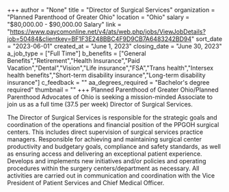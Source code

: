 +++
author = "None"
title = "Director of Surgical Services"
organization = "Planned Parenthood of Greater Ohio"
location = "Ohio"
salary = "$80,000.00 - $90,000.00 Salary"
link = "https://www.paycomonline.net/v4/ats/web.php/jobs/ViewJobDetails?job=50484&clientkey=BF1F3E248BBC4F9D9CB7A6483242BD94"
sort_date = "2023-06-01"
created_at = "June 1, 2023"
closing_date = "June 30, 2023"
a_job_type = ["Full Time"]
b_benefits = ["General Benefits","Retirement","Health Insurance","Paid Vacation","Dental","Vision","Life insurance","FSA","Trans health","Intersex health benefits","Short-term disability insurance","Long-term disability insurance"]
c_feedback = ""
aa_degrees_required = "Bachelor's degree required"
thumbnail = ""
+++
Planned Parenthood of Greater Ohio/Planned Parenthood Advocates of Ohio is seeking a mission-minded Associate to join us as a full time (37.5 per week) Director of Surgical Services.

The Director of Surgical Services is responsible for the strategic goals and coordination of the operations and financial position of the PPGOH surgical centers. This includes direct supervision of surgical services practice managers. Responsible for achieving and maintaining surgical center productivity and budgetary goals, compliance and safety standards, as well as ensuring access and delivering an exceptional patient experience. Develops and implements new initiatives and/or policies and operating procedures within the surgery centers/department as necessary. All activities are carried out in communication and coordination with the Vice President of Patient Services and Chief Medical Officer.